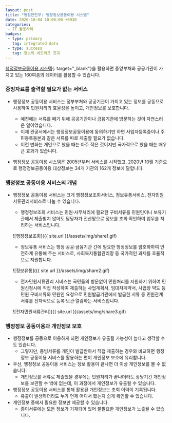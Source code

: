 ```yaml
---
layout: post
title: "행정안전부: 행정정보공동이용 시스템"
date: 2020-10-04 10:00:00 +0930
categories: 
 - IT 활용사례
badges:
 - type: primary
   tag: integrated data
 - type: success
   tag: 정보의 네트워크 효과
---
```


[행정정보공동이용 시스템](https://www.share.go.kr/main_www_2018.jsp){: target="_blank"}을 활용하면 중앙부처와 공공기관이 가지고 있는 160여종의 데이터를 활용할 수 있습니다.

<!--more-->

### **증빙자료를 출력할 필요가 없는 서비스**

- 행정정보 공동이용 서비스는 정부부처와 공공기관이 가지고 있는 정보를 공동으로 사용하여 민원처리의 효율성을 높이고, 개인정보를 보호합니다.
  - 예전에는 서류를 떼기 위해 공공기관이나 금융기관에 방문하는 것이 자연스러운 일이었습니다.
  - 이제 관공서에서는 행정정보공동이용에 동의하기만 하면 사업자등록증이나 주민등록등본과 같은 서류를 따로 제출할 필요가 없습니다.
  - 이런 변화는 개인으로 봤을 때는 아주 작은 것이지만 국가적으로 봤을 때는 매우 큰 효과가 있습니다.

- 행정정보 공동이용 시스템은 2005년부터 서비스를 시작했고, 2020년 10월 기준으로 행정정보공동이용 대상정보는 34개 기관의 162개 정보에 달합니다.
  
### **행정정보 공동이용 서비스의 개념**

- 행정정보 공동이용 서비스는 크게 행정정보조회서비스, 정보유통서비스, 전자민원서류관리서비스로 나눌 수 있습니다.
  - 행정정보조회 서비스는 민원·사무처리에 필요한 구비서류를 민원인이나 보유기관에서 제출받지 않아도 담당자가 전산망으로 정보를 조회·확인하여 업무를 처리하는 서비스입니다.

  ![행정정보조회]({{ site.url }}/assets/img/share1.gif)  

  - 정보유통 서비스는 행정·공공·금융기관 간에 필요한 행정정보를 암호화하여 안전하게 유통해 주는 서비스로, 사회복지통합관리망 등 국가적인 과제를 효율적으로 지원합니다.

  ![정보유통]({{ site.url }}/assets/img/share2.gif)  

  - 전자민원서류관리 서비스는 국민들의 방문없이 민원처리를 지원하기 위하여 민원신청시에 직접 작성하여 제출하는 사업계획서, 임대차계약서, 사업장 약도 등 민원 구비서류와 민원인 요청으로 민원발급기관에서 발급한 서류 등 민원관계 서류를 전자적으로 등록·보관·열람하는 서비스입니다.

  ![전자민원서류관리]({{ site.url }}/assets/img/share3.gif)  

### **행정정보 공동이용과 개인정보 보호**

- 행정정보를 공동으로 이용하게 되면 개인정보가 유출될 가능성이 높다고 생각할 수도 있습니다.
  - 그렇지만, 증빙서류를 개인이 발급받아서 직접 제출하는 경우와 비교하면 행정정보 공동이용 서비스를 활용하는 편이 개인정보 보호에 유리합니다.
- 우선, 행정정보 공동이용 서비스는 정보 활용이 끝나면 더 이상 개인정보를 볼 수 없습니다.
  - 개인정보를 서류로 제출했을 경우에는 민원처리가 끝나더라도 상당기간 개인정보를 보관할 수 밖에 없는데, 이 과정에서 개인정보가 유출될 수 있습니다.
- 행정정보 공동이용 서비스를 통해 활용된 개인정보는 조회 이력이 기록됩니다.
  - 유출이 발생하더라도 누가 언제 어디서 봤는지 쉽게 확인할 수 있습니다.
- 개인정보 중에서 필요한 정보만 제공할 수 있습니다.
  - 종이서류에는 모든 정보가 기재되어 있어 불필요한 개인정보가 노출될 수 있습니다.